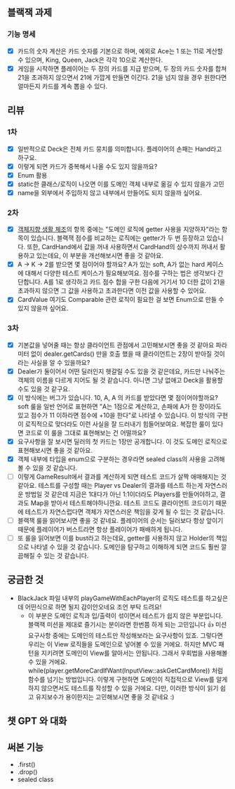 ## 블랙잭 과제

### 기능 명세
- [x] 카드의 숫자 계산은 카드 숫자를 기본으로 하며, 예외로 Ace는 1 또는 11로 계산할 수 있으며, King, Queen, Jack은 각각 10으로 계산한다.
- [x] 게임을 시작하면 플레이어는 두 장의 카드를 지급 받으며, 두 장의 카드 숫자를 합쳐 21을 초과하지 않으면서 21에 가깝게 만들면 이긴다. 21을 넘지 않을 경우 원한다면 얼마든지 카드를 계속 뽑을 수 있다.

## 리뷰
### 1차
- [x] 일반적으로 Deck은 전체 카드 뭉치를 의미합니다. 플레이어의 손패는 Hand라고 하구요.
- [x] 이렇게 되면 카드가 중복해서 나올 수도 있지 않을까요?
- [x] Enum 활용
- [x] static한 클래스/로직이 나오면 이를 도메인 객체 내부로 옮길 수 있지 않을가 고민
- [x] name을 외부에서 주입하지 않고 내부에서 만들어도 되지 않을까 싶어요.

### 2차
- [x] [객체지향 생활 체조](https://hudi.blog/thoughtworks-anthology-object-calisthenics/)의 항목 중에는 "도메인 로직에 getter 사용을 지양하자"라는 항목이 있습니다. 블랙잭 점수를 비교하는 로직에는 getter가 두 번 등장하고 있습니다.
  또한, CardHand에서 값을 꺼내 사용하면서 CardHand의 상수까지 꺼내서 활용하고 있는데요, 이 부분을 개선해보시면 좋을 것 같아요.
- [x] A -> K -> 2를 받으면 몇 점이어야 할까요? A가 있는 soft, A가 없는 hard 케이스에 대해서 다양한 테스트 케이스가 필요해보여요. 점수를 구하는 법은 생각보다 간단합니다. A를 1로 생각하고 카드 점수 합을 구한 다음에 거기서 10 더한 값이 21을 초과하지 않으면 그 값을 사용하고 초과한다면 이전 값을 사용할 수 있어요.
- [x] CardValue 여기도 Comparable 관련 로직이 필요한 걸 보면 Enum으로 만들 수 있지 않을까 싶어요.

### 3차
- [x] 기본값을 넣어줄 때는 항상 클라이언트 관점에서 고민해보시면 좋을 것 같아요 파라미터 없이 dealer.getCards() 만을 호출 했을 때 클라이언트는 2장이 받아질 것이라는 사실을 알 수 있을까요?
- [x] Dealer가 둘이어서 어떤 딜러인지 헷갈릴 수도 있을 것 같은데요, 카드만 나눠주는 객체의 이름을 다르게 지어도 될 것 같습니다. 아니면 그냥 없애고 Deck을 활용할 수도 있을 것 같구요.
- [x] 이 방식에는 버그가 있습니다. 10, A, A 의 카드를 받았다면 몇 점이어야할까요? soft 룰을 일반 언어로 표현하면 "A는 1점으로 계산하고, 손패에 A가 한 장이라도 있고 점수가 11 이하라면 점수에 +10을 한다"로 나타낼 수 있습니다. 이 방식의 구현이 로직적으로 맞더라도 이런 사실을 잘 드러내기 힘들어보여요. 복잡한 룰이 있다면 코드로 이 룰을 그대로 표현해보는 건 어떨까요?
- [x] 요구사항을 잘 보시면 딜러의 첫 카드는 1장만 공개합니다. 이 것도 도메인 로직으로 표현해보시면 좋을 것 같아요.
- [x] 객체 내부에 타입을 enum으로 구분하는 경우라면 sealed class의 사용을 고려해볼 수 있을 것 같습니다.
- [ ] 이렇게 GameResult에서 결과를 계산하게 되면 테스트 코드가 살짝 애매해지는 것 같아요. 테스트를 구성할 때는 Player vs Dealer의 결과를 테스트 하는게 자연스러운 방법일 것 같은데 지금은 1대다가 아닌 1:1이더라도 Players를 만들어야하고, 결과도 Map을 받아서 테스트해야하니깐요. 테스트 코드도 클라이언트 코드이기 때문에 테스트가 자연스럽다면 객체가 자연스러운 책임을 갖게 될 수 있는 것 같습니다.
- [ ] 블랙잭 룰을 읽어보시면 좋을 것 같네요. 플레이어의 순서는 딜러보다 항상 앞이기 때문에 플레이어가 버스트라면 항상 플레이어가 패배하게 됩니다.
- [ ] 또 룰을 읽어보면 이를 bust라고 하는데요, getter를 사용하지 않고 Holder의 책임으로 나타낼 수 있을 것 같습니다. 도메인을 탐구하고 이해하게 되면 코드도 훨씬 깔끔해질 수 있는 것 같습니다.

## 궁금한 것
- BlackJack 파일 내부의 playGameWithEachPlayer의 로직도 테스트를 하고싶은데 어떤식으로 하면 될지 감이안오네요 조언 부탁 드려요!
  - 이 부분은 도메인 로직과 입/출력이 섞이면서 테스트가 쉽지 않은 부분입니다. 블랙잭 미션을 제대로 즐기시는 분이라면 한번쯤 하게 되는 고민입니다 👍
    미션 요구사항 중에는 도메인의 테스트만 작성해보라는 요구사항이 있죠. 그렇다면 우리는 이 View 로직들을 도메인으로 넣어볼 수 있을 거에요. 하지만 MVC 패턴을 지키려면 도메인이 View를 알아서는 안됩니다. 그래서 우회법을 사용해볼 수 있을 거에요.
    while(player.getMoreCardIfWant(InputView::askGetCardMore)) 처럼 함수를 넘기는 방법입니다. 이렇게 구현하면 도메인이 직접적으로 View를 알게 하지 않으면서도 테스트를 작성할 수 있을 거에요.
    다만, 이러한 방식이 읽기 쉽고 유지보수가 용이한지는 고민해보시면 좋을 것 같네요 :)


## 챗 GPT 와 대화

## 써본 기능
- .first()
- .drop()
- sealed class

